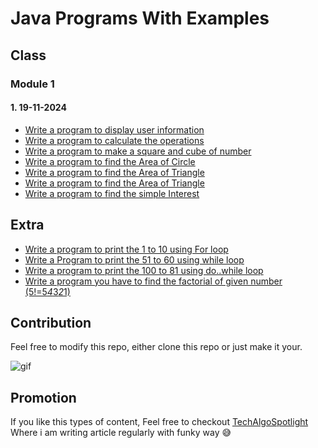 # Java Programs With Examples

## Class

### Module 1

#### 1. 19-11-2024

- [Write a program to display user information](/src/printvalue/PrintValue.java)
- [Write a program to calculate the operations](/src/operations/Operations.java)
- [Write a program to make a square and cube of number](/src/square_cube/SquareCube.java)
- [Write a program to find the Area of Circle](/src/area_of_circle/AreaOfCircle.java)
- [Write a program to find the Area of Triangle](/src/area_of_triangle/AreaOfTriangle.java)
- [Write a program to find the Area of Triangle](/src/area_of_triangle/AreaOfTriangle.java)
- [Write a program to find the simple Interest](/src/Interest_calculate/InterestCalculate.java)


## Extra

- [Write a program to print the 1 to 10 using For loop](/src/extra/Forloop.java)
- [Write a Program to print the 51 to 60 using while loop](/src/extra/Whileloop.java)
- [Write a program to print the 100 to 81 using do..while loop](/src/extra/Do_whileloop.java)
- [Write a program you have to find the factorial of given number (5!=5*4*3*2*1)](/src/extra/Factorial.java)

## Contribution

Feel free to modify this repo, either clone this repo or just make it your.

![gif](https://media.giphy.com/media/gTURHJs4e2Ies/giphy.gif)

## Promotion

If you like this types of content, Feel free to checkout [TechAlgoSpotlight](https://techalgospotlight.com) Where i am writing article regularly with funky way 😅
